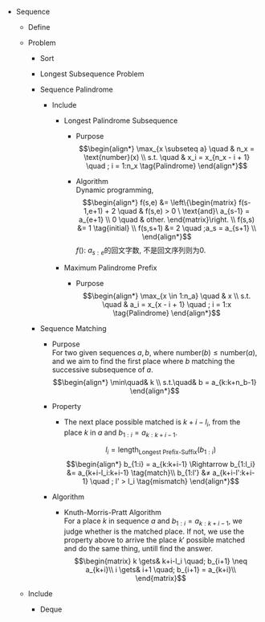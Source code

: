 * Sequence 
  - Define
  - Problem 
    * Sort
    * Longest Subsequence Problem
    * Sequence Palindrome
      - Include
        * Longest Palindrome Subsequence 
          - Purpose 
            $$\begin{align*}
              \max_{x \subseteq a} \quad & n_x = \text{number}(x)  \\
              s.t. \quad & x_i = x_{n_x - i + 1}  \quad ; i = 1:n_x  \tag{Palindrome}
            \end{align*}$$

          - Algorithm  
            Dynamic programming,
            $$\begin{align*}
              f(s,e) &= \left\{\begin{matrix}
                f(s-1,e+1) + 2 \quad & f(s,e) > 0 \ \text{and}\  a_{s-1} = a_{e+1}  \\
                0 \quad & other.
                \end{matrix}\right.  \\
              f(s,s) &= 1  \tag{initial}  \\
              f(s,s+1) &= 2 \quad ;a_s = a_{s+1}  \\
            \end{align*}$$
            $f()$: $a_{s:e}$的回文字数, 不是回文序列则为0.

        * Maximum Palindrome Prefix
          - Purpose  
            $$\begin{align*}
              \max_{x \in 1:n_a} \quad & x  \\
              s.t. \quad & a_i = x_{x - i + 1}  \quad ; i = 1:x  \tag{Palindrome}
            \end{align*}$$

    * Sequence Matching
      - Purpose  
        For two given sequences $a, b$, where $\text{number}(b) \le \text{number}(a)$, and we aim to find the first place where $b$ matching the successive subsequence of $a$.
        $$\begin{align*}
          \min\quad& k \\
          s.t.\quad& b = a_{k:k+n_b-1}
        \end{align*}$$

      - Property  
        - The next place possible matched is $k+i-l_i$, from the place $k$ in $a$ and $b_{1:i} = a_{k:k+i-1}$.

          $$l_i = \text{length}_\text{Longest Prefix-Suffix}(b_{1:i})$$
          $$\begin{align*}
            b_{1:i} = a_{k:k+i-1} \Rightarrow
            b_{1:l_i} &= a_{k+i-l_i:k+i-1}  \tag{match}\\
            b_{1:l'} &≠ a_{k+i-l':k+i-1}  \quad ; l' > l_i  \tag{mismatch}
          \end{align*}$$

      - Algorithm
        * Knuth-Morris-Pratt Algorithm  
          For a place $k$ in sequence $a$ and $b_{1:i} = a_{k:k+i-1}$, we judge whether is the matched place. If not, we use the property above to arrive the place $k'$ possible matched and do the same thing, untill find the answer.
          $$\begin{matrix}
            k \gets& k+i-l_i \quad; b_{i+1} \neq a_{k+i}\\
            i \gets& i+1 \quad; b_{i+1} = a_{k+i}\\
          \end{matrix}$$
          
  - Include 
    * Deque